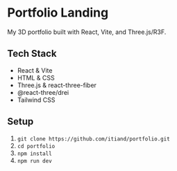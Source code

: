 # Portfolio Landing

My 3D portfolio built with React, Vite, and Three.js/R3F.

## Tech Stack

- React & Vite
- HTML & CSS
- Three.js & react-three-fiber
- @react-three/drei
- Tailwind CSS

## Setup

1. `git clone https://github.com/itiand/portfolio.git`
2. `cd portfolio`
3. `npm install`
4. `npm run dev`
